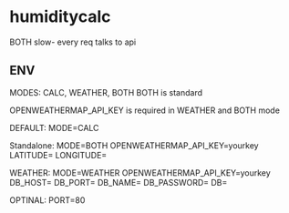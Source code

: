 # humiditycalc

BOTH slow- every req talks to api

## ENV
MODES: CALC, WEATHER, BOTH
BOTH is standard

OPENWEATHERMAP_API_KEY is required in WEATHER and BOTH mode

DEFAULT:
MODE=CALC

Standalone:
MODE=BOTH
OPENWEATHERMAP_API_KEY=yourkey
LATITUDE=
LONGITUDE=

WEATHER:
MODE=WEATHER
OPENWEATHERMAP_API_KEY=yourkey
DB_HOST=
DB_PORT=
DB_NAME=
DB_PASSWORD=
DB=

OPTINAL:
PORT=80